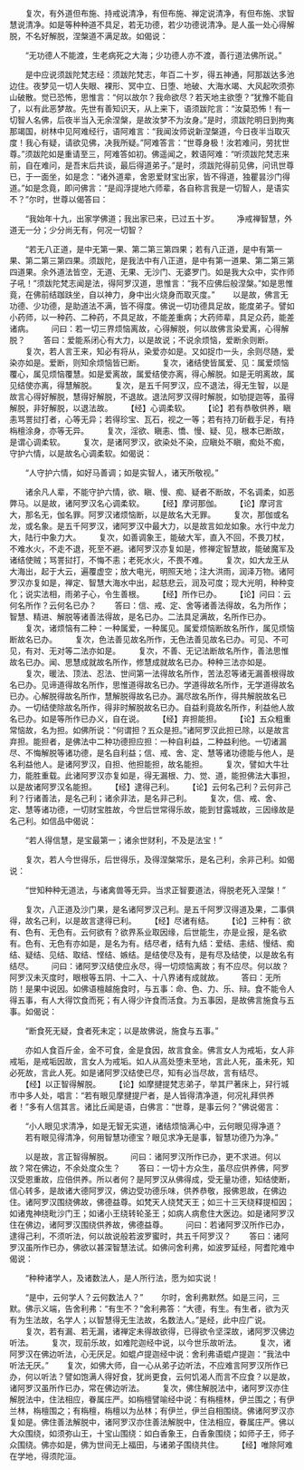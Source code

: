 <!-- { "loadSidebar": true } -->
　　复次，有外道但布施、持戒说清净，有但布施、禅定说清净，有但布施、求智慧说清净。如是等种种道不具足，若无功德，若少功德说清净。是人虽一处心得解脱，不名好解脱，涅槃道不满足故。如偈说：

　　“无功德人不能渡，生老病死之大海；少功德人亦不渡，善行道法佛所说。”

　　是中应说须跋陀梵志经：须跋陀梵志，年百二十岁，得五神通，阿那跋达多池边住。夜梦见一切人失眼、裸形、冥中立、日堕、地破、大海水竭、大风起吹须弥山破散。觉已恐怖，思惟言：“何以故尔？我命欲尽？若天地主欲堕？”犹豫不能自了，以有此恶梦故。先世有善知识天，从上来下，语须跋陀言：“汝莫恐怖！有一切智人名佛，后夜半当入无余涅槃，是故汝梦不为汝身。”是时，须跋陀明日到拘夷那竭国，树林中见阿难经行，语阿难言：“我闻汝师说新涅槃道，今日夜半当取灭度！我心有疑，请欲见佛，决我所疑。”阿难答言：“世尊身极！汝若难问，劳扰世尊。”须跋陀如是重请至三，阿难答如初。佛遥闻之，敕语阿难：“听须跋陀梵志来前，自在难问，是吾末后共谈，最后得道弟子。”是时，须跋陀得前见佛，问讯世尊已，于一面坐，如是念：“诸外道辈，舍恩爱财宝出家，皆不得道，独瞿昙沙门得道。”如是念竟，即问佛言：“是阎浮提地六师辈，各自称言我是一切智人，是语实不？”尔时，世尊以偈答曰：

　　“我始年十九，出家学佛道；我出家已来，已过五十岁。
　　净戒禅智慧，外道无一分；少分尚无有，何况一切智？

　　“若无八正道，是中无第一果、第二第三第四果；若有八正道，是中有第一果、第二第三第四果。须跋陀，是我法中有八正道，是中有第一道果、第二第三第四道果。余外道法皆空，无道、无果、无沙门、无婆罗门。如是我大众中，实作师子吼！”须跋陀梵志闻是法，得阿罗汉道，思惟言：“我不应佛后般涅槃。”如是思惟竟，在佛前结跏趺坐，自以神力，身中出火烧身而取灭度。”
　　以是故，佛言无功德、少功德，是助道法不满，皆不得度。佛说一切功德具足故，能度弟子。譬如小药师，以一种药、二种药，不具足故，不能差重病；大药师辈，具足众药，能差诸病。
　　问曰：若一切三界烦恼离故，心得解脱，何以故佛言染爱离，心得解脱？
　　答曰：爱能系闭心有大力，以是故说；不说余烦恼，爱断余则断。
　　复次，若人言王来，知必有将从，染爱亦如是。又如捉巾一头，余则尽随，爱染亦如是。爱断，则知余烦恼皆已断。
　　复次，诸结使皆属爱、见：属爱烦恼覆心，属见烦恼覆慧。如是爱离故，属爱结使亦离，得心解脱。如是无明离故，属见结使亦离，得慧解脱。
　　复次，是五千阿罗汉，应不退法，得无生智，以是故言心得好解脱，慧得好解脱，不退故。退法阿罗汉得时解脱，如劬提迦等，虽得解脱，非好解脱，以退法故。
　　【经】心调柔软。
　　【论】若有恭敬供养，瞋恚骂詈挝打者，心等无异；若得珍宝、瓦石，视之一等；若有持刀斫截手足，有持栴檀涂身，亦等无异。
　　复次，淫欲、瞋恚、憍、慢、疑、见，根本已断故，是谓心调柔软。
　　复次，是诸阿罗汉，欲染处不染，应瞋处不瞋，痴处不痴，守护六情，以是故名心调柔软。如偈说：

　　“人守护六情，如好马善调；如是实智人，诸天所敬视。”

　　诸余凡人辈，不能守护六情，欲、瞋、慢、痴、疑者不断故，不名调柔，如恶弊马。以是故，诸阿罗汉名心调柔软。
　　【经】摩诃那伽。
　　【论】摩诃言大，那名无，伽名罪。阿罗汉诸烦恼断，以是故名大无罪。
　　复次，那伽或名龙，或名象。是五千阿罗汉，诸阿罗汉中最大力，以是故言如龙如象。水行中龙力大，陆行中象力大。
　　复次，如善调象王，能破大军，直入不回，不畏刀杖，不难水火，不走不退，死至不避。诸阿罗汉亦复如是，修禅定智慧故，能破魔军及诸结使贼；骂詈挝打，不悔不恚；老死水火，不畏不难。
　　复次，如大龙王从大海出，起于大云，遍覆虚空；放大电光，明照天地；注大洪雨，润泽万物。诸阿罗汉亦复如是，禅定、智慧大海水中出，起慈悲云，润及可度；现大光明，种种变化；说实法相，雨弟子心，令生善根。
　　【经】所作已办。
　　【论】问曰：云何名所作？云何名已办？
　　答曰：信、戒、定、舍等诸善法得故，名为所作；智慧、精进、解脱等诸善法得故，是名已办。二法具足满故，名所作已办。
　　复次，诸烦恼有二种：一种属爱，一种属见。属爱烦恼断故名所作，属见烦恼断故名已办。
　　复次，色法善见故名所作，无色法善见故名已办。可见、不可见，有对、无对等二法亦如是。
　　复次，不善、无记法断故名所作，善法思惟故名已办。闻、思慧成就故名所作，修慧成就故名已办。种种三法亦如是。
　　复次，暖法、顶法、忍法、世间第一法得故名所作，苦法忍等诸无漏善根得故名已办。见谛道得故名所作，思惟道得故名已办。学道得故名所作，无学道得故名已办。心解脱得故名所作，慧解脱得故名已办。漏尽故名所作，得共解脱故名已办。一切结使除故名所作，得非时解脱故名已办。自益利竟故名所作，利益他人故名已办。如是等所作已办义，自在说。
　　【经】弃担能担。
　　【论】五众粗重常恼故，名为担。如佛所说：“何谓担？五众是担。”诸阿罗汉此担已除，以是故言弃担。能担者，是佛法中二种功德担应担：一种自利益，二种益利他。一切诸漏尽、不悔解脱等诸功德，是名自利益；信、戒、舍、定、慧等诸功德能与他人，是名利益他人。是诸阿罗汉，自担、他担能担，故名能担。
　　复次，譬如大牛壮力，能胜重载。此诸阿罗汉亦复如是，得无漏根、力、觉、道，能担佛法大事担，以是故诸阿罗汉名能担。
　　【经】逮得己利。
　　【论】云何名己利？云何非己利？行诸善法，是名己利；诸余非法，是名非己利。
　　复次，信、戒、舍、定、慧等诸功德，一切财宝胜故，今世后世常得乐故，能到甘露城故，三因缘故是名己利。如信品中偈说：

　　“若人得信慧，是宝最第一；诸余世财利，不及是法宝！”

　　复次，若人今世得乐，后世得乐，及得涅槃常乐，是名己利，余非己利。如偈说：

　　“世知种种无道法，与诸禽兽等无异。当求正智要道法，得脱老死入涅槃！”

　　复次，八正道及沙门果，是名诸阿罗汉己利。是五千阿罗汉得道及果，二事俱得，故名己利，以是故言逮得已利。
　　【经】尽诸有结。
　　【论】三种有：欲有、色有、无色有。云何欲有？欲界系业取因缘，后世能生，亦是业报，是名欲有。色有、无色有亦如是，是名为有。结尽者，结有九结：爱结、恚结、慢结、痴结、疑结、见结、取结、悭结、嫉结。是结使尽及有，是有尽及结使，以是故名有结尽。
　　问曰：诸阿罗汉结使应永尽，得一切烦恼离故；有不应尽。何以故？阿罗汉未灭度时，眼根等五阴、十二入、十八界诸有成就故。
　　答曰：无所防！是果中说因。如佛语檀越施食时，与五事：命、色、力、乐、辩。食不能令人得五事，有人大得饮食而死；有人得少许食而活食。为五事因，是故佛言施食与五事。如偈说：

　　“断食死无疑，食者死未定；以是故佛说，施食与五事。”

　　亦如人食百斤金，金不可食，金是食因，故言食金。佛言女人为戒垢，女人非戒垢，是戒垢因故，言女人为戒垢。如人从高处堕未至地，言此人死，虽未死，知必死故，言此人死。如是诸阿罗汉结使已尽，知有必当尽故，言有结尽。
　　【经】以正智得解脱。
　　【论】如摩揵提梵志弟子，举其尸著床上，舁行城市中多人处，唱言：“若有眼见摩揵提尸者，是人皆得清净道，何况礼拜供养者！”多有人信其言。诸比丘闻是语，白佛言：“世尊，是事云何？”佛说偈言：

　　“小人眼见求清净，如是无智无实道，诸结烦恼满心中，云何眼见得净道？
　　若有眼见得清净，何用智慧功德宝？眼见求净无是事，智慧功德乃为净。”

　　以是故，言正智得解脱。
　　问曰：诸阿罗汉所作已办，更不求进。何以故？常在佛边，不余处度众生？
　　答曰：一切十方众生，虽尽应供养佛，阿罗汉受恩重故，应倍供养。所以者何？是阿罗汉从佛得成，受无量功德，知结使断，信心转多，是故诸大德阿罗汉，佛边受功德乐味，供养恭敬，报佛恩故，在佛边住。诸阿罗汉围绕佛故，佛德益尊。如梵天人绕梵天王；如三十三天绕释提桓因；如诸鬼神绕毗沙门王；如诸小王绕转轮圣王；如病人病愈住大医边。如是诸阿罗汉住在佛边，诸阿罗汉围绕供养故，佛德益尊。
　　问曰：若诸阿罗汉所作已办，逮得己利，不须听法，何以故说般若波罗蜜时，共五千阿罗汉？
　　答曰：诸阿罗汉虽所作已办，佛欲以甚深智慧法试。如佛问舍利弗，如波罗延经，阿耆陀难中偈说：

　　“种种诸学人，及诸数法人，是人所行法，愿为如实说！

　　“是中，云何学人？云何数法人？”
　　尔时，舍利弗默然。如是三问，三默。佛示义端，告舍利弗：“有生不？”舍利弗答：“大德，有生。有生者，欲为灭有为生法故，名学人；以智慧得无生法故，名数法人。”是经，此中应广说。
　　复次，若有漏、若无漏，诸禅定未得故欲得，已得欲令坚深故，诸阿罗汉佛边听法。
　　复次，现前乐故，如难陀迦经中说，以今世乐故听法。
　　复次，诸阿罗汉在佛边听法，心无厌足。如蜫卢提迦经中说：舍利弗语蜫卢提迦：“我法中听法无厌。”
　　复次，如佛大师，自一心从弟子边听法，不应难言阿罗汉所作已办，何以听法？譬如饱满人得好食，犹尚更食，云何饥渴人而言不应食？以是故，诸阿罗汉虽所作已办，常在佛边听法。
　　复次，佛住解脱法中，诸阿罗汉亦住解脱法中，住法相应，眷属庄严。如栴檀譬喻经中说：有栴檀林，伊兰围之；有伊兰林，栴檀围之；有栴檀，栴檀以为丛林；有伊兰，伊兰自相围绕。佛诸阿罗汉亦复如是。佛住善法解脱中，诸阿罗汉亦住善法解脱中，住法相应，眷属庄严。佛以大众围绕，如须弥山王，十宝山围绕：如白香象王，白香象围绕；如师子王，师子众围绕。佛亦如是，佛为世间无上福田，与诸弟子围绕共住。
　　【经】唯除阿难在学地，得须陀洹。
